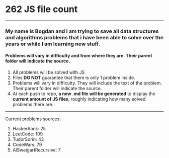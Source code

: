 
# **262 JS file count**
---
### My name is **Bogdan** and I am trying to save all data structures and algorithms problems that i have been able to solve over the years or while I am learning new stuff.
#### Problems will vary in difficulty and from where they are. Their parent folder will indicate the source.
1. All problems will be solved with JS
2. Files **DO NOT** guarantee that there is only 1 problem inside.
3. Problems will vary in difficulty. They will include the text of the problem. Their parent folder will indicate the source.
4. At each push to repo, **a new .md file will be generated** to display the **current amount of JS files**, roughly indicating how many solved problems there are.
---

Current problems sources:
1. HackerRank: 25
2. LeetCode: 109
3. TudorSorin: 43
4. CodeWars: 79
5. AlSweigartRecursive: 7

